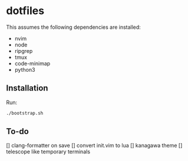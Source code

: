 # dotfiles

This assumes the following dependencies are installed:

* nvim
* node
* ripgrep
* tmux
* code-minimap
* python3

## Installation

Run:

```bash
./bootstrap.sh
```

## To-do

[] clang-formatter on save
[] convert init.vim to lua
[] kanagawa theme
[] telescope like temporary terminals
